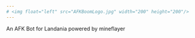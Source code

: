 ```yaml
---
# <img float="left" src="AFKBoomLogo.jpg" width="200" height="200"/>
---
```

An AFK Bot for Landania powered by mineflayer
